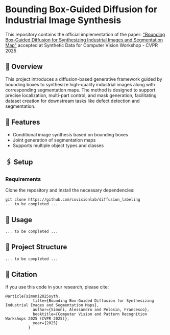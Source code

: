 # Bounding Box-Guided Diffusion for Industrial Image Synthesis

This repository contains the official implementation of the paper:
["Bounding Box-Guided Diffusion for Synthesizing Industrial Images and Segmentation Map"](https://arxiv.org/abs/2505.03623) accepted at Synthetic Data for Computer Vision Workshop - CVPR 2025

## 📌 Overview

This project introduces a diffusion-based generative framework guided by bounding boxes to synthesize high-quality industrial images along with corresponding segmentation maps. The method is designed to support precise localization, multi-part control, and mask generation, facilitating dataset creation for downstream tasks like defect detection and segmentation.

## 🧩 Features

- Conditional image synthesis based on bounding boxes
- Joint generation of segmentation maps
- Supports multiple object types and classes

## 🖇️ Setup
### Requirements
Clone the repository and install the necessary dependencies:
```
git clone https://github.com/covisionlab/diffusion_labeling
... to be completed ...
```

## 🚀 Usage

`... to be completed ...`

## 📁 Project Structure

`... to be completed ...`

## 📄 Citation

If you use this code in your research, please cite:

```
@article{simoni2025syth,
            title={Bounding Box-Guided Diffusion for Synthesizing Industrial Images and Segmentation Maps},
            author={Simoni, Alessandro and Pelosin, Francesco},
            booktitle={Computer Vision and Pattern Recognition Workshops 2025 (CVPR 2025)},
            year={2025}
          }
```
